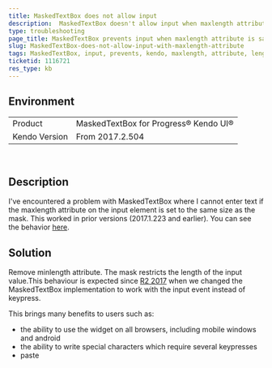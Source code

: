 ```yaml
---
title: MaskedTextBox does not allow input
description:  MaskedTextBox doesn't allow input when maxlength attribute is set on the input
type: troubleshooting
page_title: MaskedTextBox prevents input when maxlength attribute is same length as the mask
slug: MaskedTextBox-does-not-allow-input-with-maxlength-attribute
tags: MaskedTextBox, input, prevents, kendo, maxlength, attribute, length, update, bug
ticketid: 1116721
res_type: kb
---
```


## Environment
<table>
 <tr>
  <td>Product</td>
  <td>MaskedTextBox for Progress® Kendo UI®</td>
 </tr>
 <tr>
  <td>Kendo Version</td>
  <td>From 2017.2.504</td>
 </tr>
</table>

 
## Description

I've encountered a problem with MaskedTextBox where I cannot enter text if the maxlength attribute on the input element is set to the same size as the mask. This worked in prior versions (2017.1.223 and earlier). You can see the behavior [here](http://dojo.telerik.com/@bubblemaster/eXEsi).  

## Solution

Remove minlength attribute. The mask restricts the length of the input value.This behaviour is expected since [R2 2017](http://www.telerik.com/support/whats-new/kendo-ui/release-history/kendo-ui-r2-2017) when we changed the MaskedTextBox implementation to work with the input event instead of keypress.

This brings many benefits to users such as:

- the ability to use the widget on all browsers, including mobile windows and android
- the ability to write special characters which require several keypresses
- paste  
